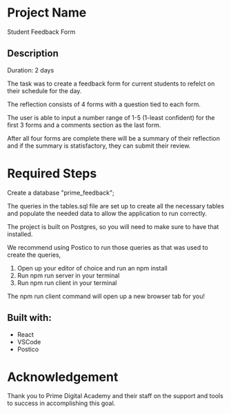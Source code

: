 # Project Name

Student Feedback Form

## Description

Duration: 2 days

The task was to create a feedback form for current students to refelct on their schedule for the day.

The reflection consists of 4 forms with a question tied to each form. 

The user is able to input a number range of 1-5 (1-least confident) for the first 3 forms and a comments section as the last form. 

After all four forms are complete there will be a summary of their reflection and if the summary is statisfactory, they can submit their review.

# Required Steps

Create a database "prime_feedback";

The queries in the tables.sql file are set up to create all the necessary tables and populate the needed data to allow the application to run correctly. 

The project is built on Postgres, so you will need to make sure to have that installed. 

We recommend using Postico to run those queries as that was used to create the queries,

1. Open up your editor of choice and run an npm install
2. Run npm run server in your terminal
3. Run npm run client in your terminal

The npm run client command will open up a new browser tab for you!

## Built with:

 - React
 - VSCode
 - Postico
    
# Acknowledgement

Thank you to Prime Digital Academy and their staff on the support and tools to success in accomplishing this goal.
